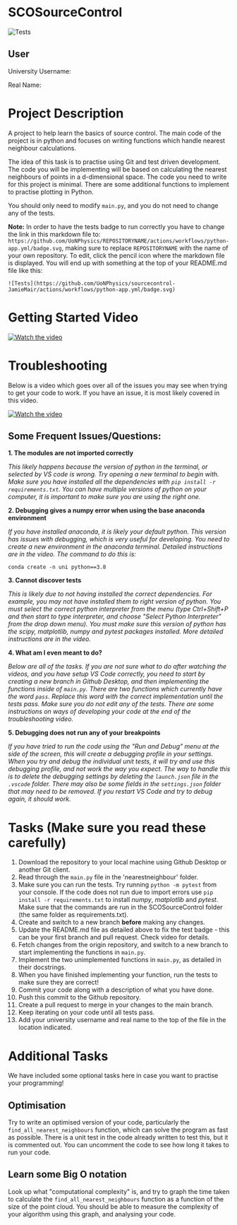 # SCOSourceControl
![Tests](https://github.com/JamieMair/SCOSourceControl/actions/workflows/python-app.yml/badge.svg)

## User

University Username:

Real Name:


# Project Description

A project to help learn the basics of source control. The main code of the project is in python and focuses on writing functions which handle nearest neighbour calculations.

The idea of this task is to practise using Git and test driven development. The code you will be implementing will be based on calculating the nearest neighbours of points in a d-dimensional space. The code you need to write for this project is minimal. There are some additional functions to implement to practise plotting in Python.

You should only need to modify `main.py`, and you do not need to change any of the tests.

**Note:** In order to have the tests badge to run correctly you have to change the link in this markdown file to: `https://github.com/UoNPhysics/REPOSITORYNAME/actions/workflows/python-app.yml/badge.svg`, making sure to replace `REPOSITORYNAME` with the name of your own repository. To edit, click the pencil icon where the markdown file is displayed. You will end up with something at the top of your README.md file like this:
```
![Tests](https://github.com/UoNPhysics/sourcecontrol-JamieMair/actions/workflows/python-app.yml/badge.svg)
```

# Getting Started Video

[![Watch the video](https://img.youtube.com/vi/Lrq5c3U7FdY/maxresdefault.jpg)](https://www.youtube.com/watch?v=Lrq5c3U7FdY)

# Troubleshooting

Below is a video which goes over all of the issues you may see when trying to get your code to work. If you have an issue, it is most likely covered in this video.

[![Watch the video](https://img.youtube.com/vi/LSNNDcguQx0/maxresdefault.jpg)](https://www.youtube.com/watch?v=LSNNDcguQx0)

## Some Frequent Issues/Questions:
**1. The modules are not imported correctly**

_This likely happens because the version of python in the terminal, or selected by VS code is wrong. Try opening a new terminal to begin with. Make sure you have installed all the dependencies with `pip install -r requirements.txt`. You can have multiple versions of python on your computer, it is important to make sure you are using the right one._

**2. Debugging gives a numpy error when using the base anaconda environment**

_If you have installed anaconda, it is likely your default python. This version has issues with debugging, which is very useful for developing. You need to create a new environment in the anaconda terminal. Detailed instructions are in the video. The command to do this is:_
```
conda create -n uni python==3.8
```

**3. Cannot discover tests**

_This is likely due to not having installed the correct dependencies. For example, you may not have installed them to right version of python. You must select the correct python interpreter from the menu (type Ctrl+Shift+P and then start to type interpreter, and choose "Select Python Interpreter" from the drop down menu). You must make sure this version of python has the scipy, matplotlib, numpy and pytest packages installed. More detailed instructions are in the video._

**4. What am I even meant to do?**

_Below are all of the tasks. If you are not sure what to do after watching the videos, and you have setup VS Code correctly, you need to start by creating a new branch in Github Desktop, and then implementing the functions inside of `main.py`. There are two functions which currently have the word `pass`. Replace this word with the correct implementation until the tests pass. Make sure you do not edit any of the tests. There are some instructions on ways of developing your code at the end of the troubleshooting video._

**5. Debugging does not run any of your breakpoints**

_If you have tried to run the code using the "Run and Debug" menu at the side of the screen, this will create a debugging profile in your settings. When you try and debug the individual unit tests, it will try and use this debugging profile, and not work the way you expect. The way to handle this is to delete the debugging settings by deleting the `launch.json` file in the `.vscode` folder. There may also be some fields in the `settings.json` folder that may need to be removed. If you restart VS Code and try to debug again, it should work._

# Tasks (Make sure you read these carefully)

1. Download the repository to your local machine using Github Desktop or another Git client.
2. Read through the `main.py` file in the 'nearestneighbour' folder.
3. Make sure you can run the tests. Try running `python -m pytest` from your console. If the code does not run due to import errors use `pip install -r requirements.txt` to install *numpy*, *matplotlib* and *pytest*. Make sure that the commands are run in the SCOSourceControl folder (the same folder as requirements.txt).
4. Create and switch to a new branch **before** making any changes.
5. Update the README.md file as detailed above to fix the test badge - this can be your first branch and pull request. Check video for details.
6. Fetch changes from the origin repository, and switch to a new branch to start implementing the functions in `main.py`.
7. Implement the two unimplemented functions in `main.py`, as detailed in their docstrings.
8. When you have finished implementing your function, run the tests to make sure they are correct!
9. Commit your code along with a description of what you have done.
10. Push this commit to the Github repository.
11. Create a pull request to merge in your changes to the main branch. 
12. Keep iterating on your code until all tests pass.
13. Add your university username and real name to the top of the file in the location indicated.

# Additional Tasks

We have included some optional tasks here in case you want to practise your programming!

## Optimisation
Try to write an optimised version of your code, particularly the `find_all_nearest_neighbours` function, which can solve the program as fast as possible. There is a unit test in the code already written to test this, but it is commented out. You can uncomment the code to see how long it takes to run your code.

## Learn some Big O notation
Look up what "computational complexity" is, and try to graph the time taken to calculate the `find_all_nearest_neighbours` function as a function of the size of the point cloud. You should be able to measure the complexity of your algorithm using this graph, and analysing your code.
